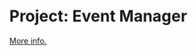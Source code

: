 # Project: Event Manager
[More info.](https://www.theodinproject.com/courses/ruby-programming/lessons/event-manager)
